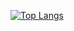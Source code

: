 [![Top Langs](https://github-readme-stats.vercel.app/api/top-langs/?username=bejasc&layout=compact&exclude_repo=bejasc.github.io,bejasc-roguelike)](https://github.com/anuraghazra/github-readme-stats)
